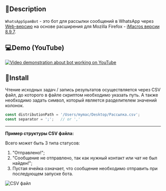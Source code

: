 ## :mag_right:Description ##
`WhatsAppSpamBot` - это бот для рассылки сообщений в WhatsApp через [Web-версию](https://web.whatsapp.com/) на основе расширения для Mozilla Firefox - [iMacros версии 8.9.7](https://addons.mozilla.org/ru/firefox/addon/imacros-for-firefox/).
## :computer:Demo (YouTube) ##
[![Video demonstration about bot working on YouTube](https://lh3.googleusercontent.com/ssMSrahkH_6xSslRADeYaREbkujj6eq_WYg62bquyRLPrkpvFCGANUHSyynhSWKm-nT_zzWtbSSzUdzauJW1MTQ_SqZvDBdwlS3JraX_xV5oj5_HUVCpoQd4G4TX6y5P5BK-gb7ckjX28DgFFSykSTWWQEzgBxUFccIGEDTwaTmMLzq0WRaJagcCGpeak-ZRh6EcuTWM0klVMq1UvY4Yj0S5oBcdU43IBEC05IP5p9wWd7-AG6uiLMOMaAdRkel6hvlduZiskQzTKASNFHFeUGQTloxxeYomrAXlaPigwLAevNNYZREyciarfpWZ30Oje2zrY_7VxoBIyVZ18T51gtDW-4MQFQKisIvhwMGUD8uumWx0XpYfolHF2fOBFxBFiIoW0e2C9NdkiBHHRpJ8G5Y5SnVnt-aXNg8nPs842ENSKqPi7JFqH7aN9vvVW9lOz5y3WNq-IPO1nUpbDbdcLupjvhnfH-OkmRsBeYDGV7DuUiigwElAydU4jNmSxbYZVBg-PX4Y9aXe280CcG-HFEgY-nKOPxhwo-LTAQgk9nwiAnXXhstwApS905Ax_Jweg-2C9x3p5o5F0Pic6oZ9fP4i_9u3U2_l0Zs2Zno=w1920-h1080-no)](https://www.youtube.com/watch?v=hJpWjh9CQEY)
## :scroll:Install ##
Чтение исходных задач / запись результатов осуществляется через CSV файл, до которого в файле скриптом необходимо указать путь. А также необходимо задать символ, который является разделителем значений колонок.
```javascript
const distributionPath = '/Users/mymac/Desktop/Рассылка.csv';
const separator = ';';   // or ','
```
***
**Пример структуры CSV файла:**

Всего может быть 3 типа статусов:
1. "Отправлено!";
2. "Сообщение не отправлено, так как нужный контакт или чат не был найден!";
3. Пустая ячейка означает, что сообщение необходимо отправить при последующем запуске бота.

![CSV файл](https://lh3.googleusercontent.com/hWVs347AfCKBLrPhi_G3V85eoPYwEY4CIiUSVR1RW6-Ahzc5DdfqJiaIg_RljSWDHynCk9Ht6ztn8KYNyfR42myq9WnN7fDtNEBcUfhRsCuGocXsMBjN7xeApq3XwL-fip64vC1fGyIOmZZ5aVJlS8Id90f6gBNJlNt0yo7i3GT2Fu_glflD8QV5gMS362soCqKDsHhECejMr9MjoxhPMzsZD2MeMPFNRHYRflBeezG5ETVFhnJsbig8A6daaDXWNXXwzqXbMltTcQUYB5ZYj2kP0AQ1oXMkrTD0HbRh87n8DrM0XzOmYF8RFoucYZXNJ5YVGDUIdymHFTP0p-IftaJVK-uPCRUlRVpnDh0cotu4277KChIxHzpWSn05gFaJ6uMuHBRdrwkB12MyqNugn6ZQKxxt27u60I8eubwJhLCFF2Q2v6GEA33RmQT96uU0_vtGDBc35il-whODjpD88eQBgOnBUNHxqCg-Tvb7IN5Zh49_t5xipbP5t41aaQwQG9mxqXgTvB_A44GwkNCoBFmz1VNL7LeTiRtBA06y6eAdBvrx3jzqn3uMU7zVIkPJQmdE3V2everBPtP3n1dJd23qfFcX5bScvmMtUGA=w1148-h878-no)
